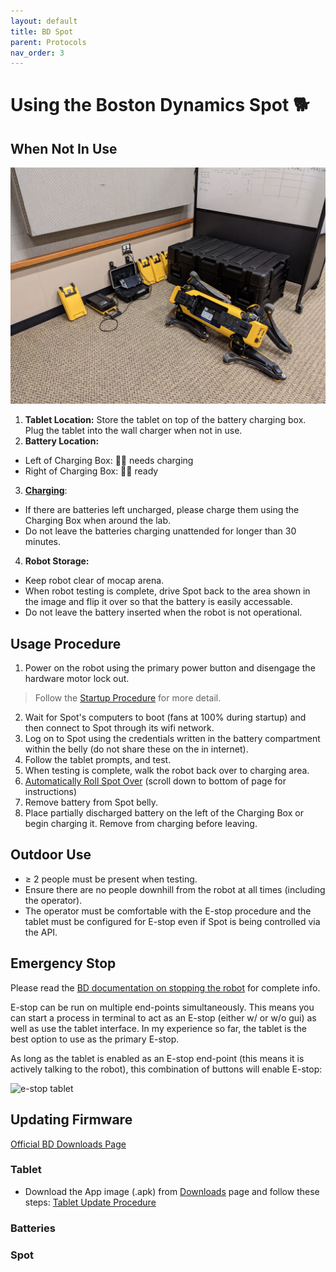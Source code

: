 ```yaml
---
layout: default
title: BD Spot
parent: Protocols
nav_order: 3
---
```


# Using the Boston Dynamics Spot 🐕


## When Not In Use

![spot resting](../assets/imgs/spot_tut/spot_resting.jpg)

1. **Tablet Location:** Store the tablet on top of the battery charging box. Plug the tablet into the wall charger when not in use.
2. **Battery Location:**
  - Left of Charging Box: 🔋❌ needs charging
  - Right of Charging Box: 🔋✅ ready
3. **[Charging](https://support.bostondynamics.com/s/article/Spot-Charging-Configurations)**: 
  - If there are batteries left uncharged, please charge them using the Charging Box when around the lab.
  - Do not leave the batteries charging unattended for longer than 30 minutes.
4. **Robot Storage:**
  - Keep robot clear of mocap arena.
  - When robot testing is complete, drive Spot back to the area shown in the image and flip it over so that the battery is easily accessable.
  - Do not leave the battery inserted when the robot is not operational.
  
## Usage Procedure
1. Power on the robot using the primary power button and disengage the hardware motor lock out. 
 > Follow the [Startup Procedure](https://support.bostondynamics.com/s/article/Startup-Procedure) for more detail.
2. Wait for Spot's computers to boot (fans at 100% during startup) and then connect to Spot through its wifi network.
3. Log on to Spot using the credentials written in the battery compartment within the belly (do not share these on the in internet).
4. Follow the tablet prompts, and test.
5. When testing is complete, walk the robot back over to charging area.
6. [Automatically Roll Spot Over](https://support.bostondynamics.com/s/article/Rolling-Spot-over) (scroll down to bottom of page for instructions)
7. Remove battery from Spot belly.
8. Place partially discharged battery on the left of the Charging Box or begin charging it. Remove from charging before leaving.

## Outdoor Use
- ≥ 2 people must be present when testing.
- Ensure there are no people downhill from the robot at all times (including the operator).
- The operator must be comfortable with the E-stop procedure and the tablet must be configured for E-stop even if Spot is being controlled via the API.

## Emergency Stop
Please read the [BD documentation on stopping the robot](https://support.bostondynamics.com/s/article/Stopping-the-robot) for complete info.

E-stop can be run on multiple end-points simultaneously. This means you can start a process in terminal to act as an E-stop (either w/ or w/o gui) as well as use the tablet interface. In my experience so far, the tablet is the best option to use as the primary E-stop.

As long as the tablet is enabled as an E-stop end-point (this means it is actively talking to the robot), this combination of buttons will enable E-stop:

![e-stop tablet](https://support.bostondynamics.com/servlet/rtaImage?eid=ka04X000001LvGq&feoid=00N6g00000RYCWq&refid=0EM4X00000265SU)


## Updating Firmware
[Official BD Downloads Page](https://support.bostondynamics.com/s/downloads)

### Tablet
- Download the App image (.apk) from [Downloads](https://support.bostondynamics.com/s/downloads) page and follow these steps: 
[Tablet Update Procedure](https://support.bostondynamics.com/s/article/Updating-the-Spot-system-software)
### Batteries
### Spot
